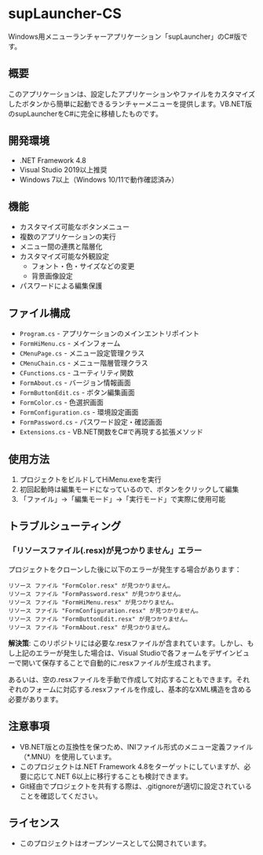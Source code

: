 # supLauncher-CS

Windows用メニューランチャーアプリケーション「supLauncher」のC#版です。

## 概要

このアプリケーションは、設定したアプリケーションやファイルをカスタマイズしたボタンから簡単に起動できるランチャーメニューを提供します。VB.NET版のsupLauncherをC#に完全に移植したものです。

## 開発環境

- .NET Framework 4.8
- Visual Studio 2019以上推奨
- Windows 7以上（Windows 10/11で動作確認済み）

## 機能

- カスタマイズ可能なボタンメニュー
- 複数のアプリケーションの実行
- メニュー間の連携と階層化
- カスタマイズ可能な外観設定
  - フォント・色・サイズなどの変更
  - 背景画像設定
- パスワードによる編集保護

## ファイル構成

- `Program.cs` - アプリケーションのメインエントリポイント
- `FormHiMenu.cs` - メインフォーム
- `CMenuPage.cs` - メニュー設定管理クラス
- `CMenuChain.cs` - メニュー階層管理クラス
- `CFunctions.cs` - ユーティリティ関数
- `FormAbout.cs` - バージョン情報画面
- `FormButtonEdit.cs` - ボタン編集画面
- `FormColor.cs` - 色選択画面
- `FormConfiguration.cs` - 環境設定画面
- `FormPassword.cs` - パスワード設定・確認画面
- `Extensions.cs` - VB.NET関数をC#で再現する拡張メソッド

## 使用方法

1. プロジェクトをビルドしてHiMenu.exeを実行
2. 初回起動時は編集モードになっているので、ボタンをクリックして編集
3. 「ファイル」→「編集モード」→「実行モード」で実際に使用可能

## トラブルシューティング

### 「リソースファイル(.resx)が見つかりません」エラー

プロジェクトをクローンした後に以下のエラーが発生する場合があります：

```
リソース ファイル "FormColor.resx" が見つかりません。
リソース ファイル "FormPassword.resx" が見つかりません。
リソース ファイル "FormHiMenu.resx" が見つかりません。
リソース ファイル "FormConfiguration.resx" が見つかりません。
リソース ファイル "FormButtonEdit.resx" が見つかりません。
リソース ファイル "FormAbout.resx" が見つかりません。
```

**解決策**:
このリポジトリには必要な.resxファイルが含まれています。しかし、もし上記のエラーが発生した場合は、Visual Studioで各フォームをデザインビューで開いて保存することで自動的に.resxファイルが生成されます。

あるいは、空の.resxファイルを手動で作成して対応することもできます。それぞれのフォームに対応する.resxファイルを作成し、基本的なXML構造を含める必要があります。

## 注意事項

- VB.NET版との互換性を保つため、INIファイル形式のメニュー定義ファイル（*.MNU）を使用しています。
- このプロジェクトは.NET Framework 4.8をターゲットにしていますが、必要に応じて.NET 6以上に移行することも検討できます。
- Git経由でプロジェクトを共有する際は、.gitignoreが適切に設定されていることを確認してください。

## ライセンス

- このプロジェクトはオープンソースとして公開されています。
